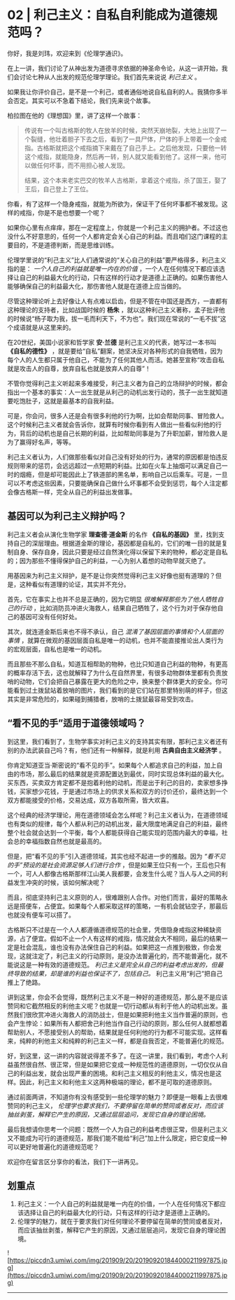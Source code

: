# 02 | 利己主义：自私自利能成为道德规范吗？

你好，我是刘玮，欢迎来到《伦理学通识》。

在上一讲，我们讨论了从神出发为道德寻求依据的神圣命令论，从这一讲开始，我们会讨论七种从人出发的规范伦理学理论。我们首先来说说 *利己主义* 。

如果我让你评价自己，是不是一个利己，或者通俗地说自私自利的人。我猜你多半会否定。其实可以不急着下结论，我们先来说个故事。

柏拉图在他的《理想国》里，讲了这样一个故事：

> 传说有一个叫古格斯的牧人在放羊的时候，突然天崩地裂，大地上出现了一个裂缝，他壮着胆子下去之后，看到了一具尸体，尸体的手上带着一个金戒指。古格斯就把这个戒指摘下来戴在了自己手上。之后他发现，只要他一转这个戒指，就能隐身，然后再一转，别人就又能看到他了。这样一来，他可以做任何坏事，而不用担心被人发现。
> 
> 
> 
> 结果，这个本来老实巴交的牧羊人古格斯，拿着这个戒指，杀了国王，娶了王后，自己登上了王位。

你看，有了这样一个隐身戒指，就能为所欲为，保证干了任何坏事都不被发现。这样的戒指，你是不是也想要一个呢？

如果你心里有点痒痒，那在一定程度上，你就是一个利己主义的拥护者。不过这也没什么不好意思的，任何一个人都肯定会关心自己的利益。而且咱们这门课程的主要目的，不是道德判断，而是思维训练。

伦理学里说的“利己主义”比人们通常说的“关心自己的利益”要严格得多，利己主义指的是： *一个人自己的利益就是唯一内在的价值* ，一个人在任何情况下都应该选择让自己的利益最大化的行动，只有这样的行动才是道德上正确的。如果伤害他人能够确保自己的利益最大化，那伤害他人就是在道德上应当做的。

尽管这种理论听上去好像让人有点难以启齿，但是不管在中国还是西方，一直都有这种理论的支持者，比如战国时候的 **杨朱** ，就以这种利己主义著称，孟子批评他的时候说“杨子取为我，拔一毛而利天下，不为也”。我们现在常说的“一毛不拔”这个成语就是从这里来的。

在20世纪，美国小说家和哲学家 **安·兰德** 是利己主义的代表，她写过一本书叫 **《自私的德性》** ，就是要给“自私”翻案，她坚决反对各种形式的自我牺牲，因为每个人的人生都只属于他自己，不能为了任何其他人而活。她甚至宣称“攻击自私就是攻击人的自尊，放弃自私也就是放弃人的自尊”！

不管你觉得利己主义听起来多难接受，利己主义者为自己的立场辩护的时候，都会指出一个基本的事实：人一出生就是从利己的动机出发行动的，孩子一出生就知道要吃饱肚子，这就是最基本的自我利益。

可是，你会问，很多人还是会有很多利他的行为啊，比如会帮助同事、冒险救人。这个时候利己主义者就会告诉你，就算有时候你看到有人做出一些看似利他的行为，背后的动机也是自己长期的利益，比如帮助同事是为了升职加薪，冒险救人是为了赢得好名声，等等。

利己主义者认为，人们做那些看似对自己没有好处的行为，通常的原因都是怕违反规则带来的惩罚，会远远超过一点短期的利益。比如在火车上抽烟可以满足自己一时的烟瘾，但是却可能因此上了铁道部的黑名单，影响自己以后乘车。可是，一旦可以不考虑这些因素，只要能确保自己做什么坏事都不会受到惩罚，每个人注定都会像古格斯一样，完全从自己的利益出发做事。

## 基因可以为利己主义辩护吗？

利己主义者会从演化生物学家 **理查德·道金斯** 的名作 **《自私的基因》** 里，找到支持自己的深层理由。根据道金斯的理论，基因都是自私的，它们的唯一目的就是复制自身、保存自身，因此只要是经过自然演化得以保留下来的物种，都必定是自私的；因为那些不懂得保护自己的利益，一心为别人着想的动物早就灭绝了。

用基因来为利己主义辩护，是不是让你突然觉得利己主义好像也挺有道理的？但是，这种看似有道理的论证，其实并不充分。

首先，它在事实上也并不总是正确的，因为它明显 *很难解释那些为了他人牺牲自己的行动* ，比如消防员冲进火海救人，结果自己牺牲了，这个行为对于保存他自己的基因可没有任何好处。

其次，就连道金斯后来也不得不承认，自己 *混淆了基因层面的事情和个人层面的事情* ，就算在微观的基因层面自私是唯一的动机，也并不能直接推论出人类行为的宏观层面，自私也是唯一的动机。

而且那些不那么自私，知道互相帮助的物种，也比只知道自己利益的物种，有更高的概率存活下去，这也就解释了为什么在自然界里，有很多动物群体里都有负责放哨的动物，它们会把自己暴露在更大的危险之中，换来整个群体更大的安全。你可能看到过土拨鼠站着放哨的图片，我们看到的是它们站在那里特别萌的样子，但这其实是非常危险的，如果碰到捕猎者，放哨的土拨鼠最容易受到攻击。

## “看不见的手”适用于道德领域吗？

到这里，我们看到了，生物学事实对利己主义的支持其实有限，那利己主义者还有别的办法武装自己吗？有，他们还有一种解释，就是利用 **古典自由主义经济学** 。

你肯定知道亚当·斯密说的“看不见的手”。如果每个人都追求自己的利益，加上自由的市场，那么最后的结果就是资源配置达到最优，同时实现总体利益的最大化。买东西，买卖双方肯定都不是抱着利他的动机，而是出于利己的目的，卖家想多挣钱，买家想少花钱，于是通过市场上的供求关系和双方的讨价还价，最终达到一个双方都能接受的价格，交易达成，双方各取所需，皆大欢喜。

这个经典的经济学理论，用在道德领域会怎么样呢？利己主义者认为，在道德领域也有类似的规律，每个人都从利己的动机出发，最大限度地满足自己的利益，最终整个社会就会达到一个平衡，每个人都能获得自己能实现的范围内最大的幸福，社会总的幸福指数自然也就是最高的。

但是，把“看不见的手”引入道德领域，其实也经不起进一步的推敲。因为 *“看不见的手”预设的是社会资源足够人们进行合作* ，但是如果王位只有一个，王后也只有一个，可人人都像古格斯那样江山美人我都要，会发生什么呢？当人与人之间的利益发生冲突的时候，该如何解决呢？

而且，彻底坚持利己主义原则的人，很难跟别人合作。对他们而言，最好的策略永远是搭便车，占便宜。如果每个人都采取这样的策略，一有机会就钻空子，那最后也就没有便车可以搭了。

古格斯只不过是在一个人人都遵循道德规范的社会里，凭借隐身戒指这种稀缺资源，占了便宜。假如不止一个人有这样的戒指，情况就会大不相同，最后的结果一定是社会混乱，谁也没有办法保住自己的利益。如果把这一点推到极致，你会发现，这就注定了，利己主义的行动原则，是没办法普遍化的，而不能普遍化，就不能说这是一种有效的道德规范。 *利己主义是完全从自己的利益考虑出发的，但最终导致的结果，却是谁的利益也保证不了，包括自己。* 利己主义用“利己”把自己推上了绝路。

讲到这里，你会不会觉得，既然利己主义不是一种好的道德规范，那么是不是应该赞同和它截然相反的利他主义呢？也就是一切行动都从有利于他人的动机出发。虽然我们很欣赏冲进火海救人的消防战士，但是如果把利他主义当作普遍的原则，也会产生悖论：如果所有人都把舍己利他当作自己行动的原则，那么任何人就都想着帮助别人，不愿接受别人的帮助，结果就是任何利他的行为都不可能实现。这样看来，纯粹的利他主义和纯粹的利己主义一样，都是自我否定，不能普遍化的规范。

好，到这里，这一讲的内容就说得差不多了。在这一讲里，我们看到，考虑个人利益虽然很自然、很正常，但是如果把它变成一种规范性的道德原则，一切仅仅从自己的利益出发，就会出现严重的困境。和利己主义相反的利他主义，情况也是这样。因此，利己主义和利他主义这两种极端的理论，都不是可取的道德原则。

通过前面两讲，不知道你有没有感受到一些伦理学的魅力？即便是一眼看上去很难赞同的利己主义， *伦理学也要求我们，不要停留在简单的赞同或者反对，而应该抽丝剥茧，解释它产生的原因，又通过层层追问，发现它自身的理论困境。*

最后我想请你思考一个问题：既然一个人为自己的利益考虑很正常，但是利己主义又不能成为可行的道德规范，那我们能不能给“利己”加上什么限定，把它变成一种可以更好地普遍化的道德规范呢？

欢迎你在留言区分享你的看法，我们下一讲再见。

## 划重点

1. 利己主义：一个人自己的利益就是唯一内在的价值，一个人在任何情况下都应该选择让自己的利益最大化的行动，只有这样的行动才是道德上正确的。
2. 伦理学的魅力，就在于要求我们对任何理论不要停留在简单的赞同或者反对，而应该抽丝剥茧，解释它产生的原因，又通过层层追问，发现它自身的理论困境。

![https://piccdn3.umiwi.com/img/201909/20/201909201844000211997875.jpg](https://piccdn3.umiwi.com/img/201909/20/201909201844000211997875.jpg)

---
